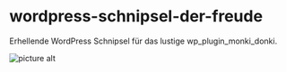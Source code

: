 # wordpress-schnipsel-der-freude
Erhellende WordPress Schnipsel für das lustige wp_plugin_monki_donki.

![picture alt](http://i.giphy.com/d2YYMoMckcO59Y5i.gif "")

